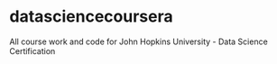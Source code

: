 # datasciencecoursera
All course work and code for John Hopkins University - Data Science  Certification

